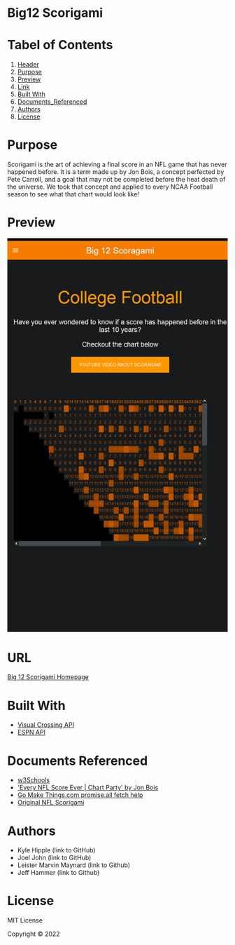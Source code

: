 # Big12 Scorigami
# Tabel of Contents
1. [Header](#big12-Scorigami)
2. [Purpose](#purpose)
3. [Preview](#preview)
4. [Link](#url)
5. [Built With](#built-with)
6. [Documents_Referenced](#documents-referenced)
7. [Authors](#authors)
8. [License](#license)

# Purpose
Scorigami is the art of achieving a final score in an NFL game that has never happened before. It is a term made up by Jon Bois, a concept perfected by Pete Carroll, and a goal that may not be completed before the heat death of the universe. We took that concept and applied to every NCAA Football season to see what that chart would look like! 

# Preview
<img src="./assets/images/big12-scorigami.png" alt= "Big 12 Scorigami">

# URL
<a href="https://klydesign.github.io/Big12-Scorigami/">Big 12 Scorigami Homepage</a>

# Built With

* <a href="https://www.visualcrossing.com/">Visual Crossing API</a>
* <a href="http://www.espn.com/apis/devcenter/docs/">ESPN API</a>

# Documents Referenced 
* <a href="https://www.w3schools.com/git/git_branch.asp?remote=github">w3Schools</a>
* <a href="https://www.youtube.com/watch?v=9l5C8cGMueY">'Every NFL Score Ever | Chart Party' by Jon Bois</a>
* <a href="https://gomakethings.com/waiting-for-multiple-all-api-responses-to-complete-with-the-vanilla-js-promise.all-method/">Go Make Things.com promise.all fetch help</a>
* <a href="https://nflscorigami.com/">Original NFL Scorigami</a>

# Authors
* Kyle Hipple (link to GitHub)
* Joel John (link to GitHub)
* Leister Marvin Maynard (link to Github)
* Jeff Hammer (link to Github)

# License
 MIT License

Copyright &copy; 2022